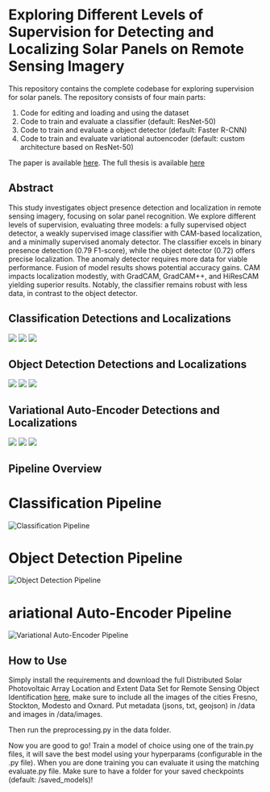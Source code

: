# Exploring Different Levels of Supervision for Detecting and Localizing Solar Panels on Remote Sensing Imagery

This repository contains the complete codebase for exploring supervision for solar panels. The repository consists of four main parts:
1. Code for editing and loading and using the dataset
2. Code to train and evaluate a classifier (default: ResNet-50)
3. Code to train and evaluate a object detector (default: Faster R-CNN)
4. Code to train and evaluate variational autoencoder (default: custom architecture based on ResNet-50)

The paper is available [here](https://arxiv.org/abs/2309.10421).
The full thesis is available [here](https://scripties.uba.uva.nl/search?id=record_53567)

## Abstract
This study investigates object presence detection and localization in remote sensing imagery, focusing on solar panel recognition. We explore different levels of supervision, evaluating three models: a fully supervised object detector, a weakly supervised image classifier with CAM-based localization, and a minimally supervised anomaly detector. The classifier excels in binary presence detection (0.79 F1-score), while the object detector (0.72) offers precise localization. The anomaly detector requires more data for viable performance. Fusion of model results shows potential accuracy gains. CAM impacts localization modestly, with GradCAM, GradCAM++, and HiResCAM yielding superior results. Notably, the classifier remains robust with less data, in contrast to the object detector.

## Classification Detections and Localizations
![](imgs/solar_panel_class_1.png) ![](imgs/solar_panel_class_2.png)  ![](imgs/solar_panel_class_3.png) 

## Object Detection Detections and Localizations
![](imgs/solar_panel_object_1.png) ![](imgs/solar_panel_object_2.png)  ![](imgs/solar_panel_object_3.png) 

## Variational Auto-Encoder Detections and Localizations
![](imgs/solar_panel_vae_1.png) ![](imgs/solar_panel_vae_2.png)  ![](imgs/solar_panel_vae_3.png) 

## Pipeline Overview
# Classification Pipeline
![Classification Pipeline](imgs/class_diagram.png)

# Object Detection Pipeline
![Object Detection Pipeline](imgs/object_diagram.png)

# ariational Auto-Encoder Pipeline
![Variational Auto-Encoder Pipeline](imgs/variational_diagram.png)

## How to Use
Simply install the requirements and download the full Distributed Solar Photovoltaic Array Location and Extent Data Set for Remote Sensing Object Identification [here](https://figshare.com/articles/dataset/Distributed_Solar_Photovoltaic_Array_Location_and_Extent_Data_Set_for_Remote_Sensing_Object_Identification/3385780/4), make sure to include all the images of the cities Fresno, Stockton, Modesto and Oxnard. Put metadata (jsons, txt, geojson) in /data and images in /data/images. 

Then run the preprocessing.py in the data folder.

Now you are good to go! Train a model of choice using one of the train.py files, it will save the best model using your hyperparams (configurable in the .py file). When you are done training you can evaluate it using the matching evaluate.py file. Make sure to have a folder for your saved checkpoints (default: /saved_models)!
